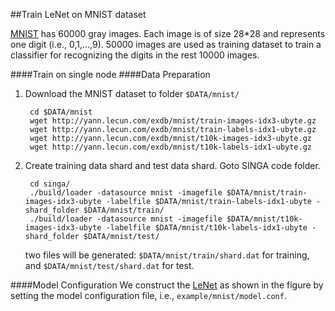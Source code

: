##Train LeNet on MNIST dataset

[MNIST](http://yann.lecun.com/exdb/mnist/) has 60000 gray images. Each image is
of size 28*28 and represents one digit (i.e., 0,1,...,9). 50000 images are used
as training dataset to train a classifier for recognizing the digits in the rest
10000 images.

####Train on single node
####Data Preparation
1. Download the MNIST dataset to folder `$DATA/mnist/`

        cd $DATA/mnist
        wget http://yann.lecun.com/exdb/mnist/train-images-idx3-ubyte.gz
        wget http://yann.lecun.com/exdb/mnist/train-labels-idx1-ubyte.gz
        wget http://yann.lecun.com/exdb/mnist/t10k-images-idx3-ubyte.gz
        wget http://yann.lecun.com/exdb/mnist/t10k-labels-idx1-ubyte.gz

2. Create training data shard and test data shard. Goto SINGA code folder.

        cd singa/
        ./build/loader -datasource mnist -imagefile $DATA/mnist/train-images-idx3-ubyte -labelfile $DATA/mnist/train-labels-idx1-ubyte -shard_folder $DATA/mnist/train/
        ./build/loader -datasource mnist -imagefile $DATA/mnist/t10k-images-idx3-ubyte -labelfile $DATA/mnist/t10k-labels-idx1-ubyte -shard_folder $DATA/mnist/test/

    two files will be generated: `$DATA/mnist/train/shard.dat` for training, and `$DATA/mnist/test/shard.dat` for test.

####Model Configuration
We construct the [LeNet](http://yann.lecun.com/exdb/publis/pdf/lecun-01a.pdf)
as shown in the figure by setting the model configuration file, i.e., `example/mnist/model.conf`.

